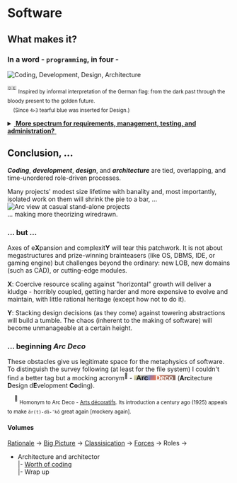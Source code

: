 # Software

## What makes it? 

### **In a word - `programming`, in four -** 

<picture>
  <img alt="Coding, Development, Design, Architecture" src="https://github.com/Kyriosity/read-write/blob/main/README+/_rsc/_img/ArcDeco/darkCode2arcGold.jpg" />
</picture>

<sup>:de:</sup> <sub>Inspired by informal interpretation of the German flag: from the dark past through the bloody present to the golden future.\
&nbsp;&nbsp;&nbsp;&nbsp;(Since `4>3` tearful blue was inserted for Design.)</sub>

<details>
<summary><ins>&nbsp;<b>More spectrum for requirements, management, testing, and administration?</b>&nbsp;</ins></summary>
<br/>
<picture>
  <img alt="External factors of SW creation" src="https://github.com/Kyriosity/read-write/blob/main/README+/_rsc/_img/ArcDeco/SW-ext_factors.jpg" />
</picture>

These are **external** - optional and not, minor to strong, constructive and devastating (also neutral) - forces, factors, and drives. 

Which, culturally speaking, mix, tint, blur, or shade (if not wash off) the four paints. 

Initiative and funding render the canvas. Abstraction/math/logic and artistic skills, domain expertise, and creativity prop the picture.

</details>

## Conclusion, ...

**_Coding_**, **_development_**, **_design_**, and **_architecture_** are tied, overlapping, and time-unordered role-driven processes.

Many projects' modest size lifetime with banality and, most importantly, isolated work on them will shrink the pie to a bar, ...\
<picture>
  <img alt="Arc view at casual stand-alone projects" src="https://github.com/Kyriosity/read-write/blob/main/README+/_rsc/_img/ArcDeco/C-D-D-A_midiPrj.jpg" />
</picture>\
... making more theorizing wiredrawn.

### ... but ...

Axes of e**X**pansion and complexit**Y** will tear this patchwork. It is not about megastructures and prize-winning brainteasers (like OS, DBMS, IDE, or gaming engine) but challenges beyond the ordinary: new LOB, new domains (such as CAD), or cutting-edge modules.

**X**: Coercive resource scaling against "horizontal" growth will deliver a kludge - horribly coupled, getting harder and more expensive to evolve and maintain, with little rational heritage (except how not to do it).

**Y**: Stacking design decisions (as they come) against towering abstractions will build a tumble. The chaos (inherent to the making of software) will become unmanageable at a certain height. 

### ... beginning _Arc Deco_

These obstacles give us legitimate space for the metaphysics of software. 
To distinguish the survey following (at least for the file system) I couldn't find a better tag but a mocking acronym<sup>🎨</sup> - 
<picture>
  <img alt="Arc Deco" src="../_rsc/_img/ArcDeco/ArcDeco-bar-12px.jpg" />
</picture>
(**Arc**itecture **D**esign d**E**velopment **Co**ding).

&nbsp;&nbsp;&nbsp;&nbsp;<sup>🎨</sup> <sub>Homonym to Arc&nbsp;Deco - [Arts décoratifs](https://en.wikipedia.org/wiki/Art_Deco). Its introduction a century ago (1925) appeals to make `är(t)-dā-ˈkō` great again [mockery again].</sub>

#### Volumes 

[Rationale](README+/ArcDeco/1.ArcDeco-Rationale.md) -> [Big Picture](README+/ArcDeco/2.ArcDeco-BigPict.md) -> [Classisication](README+/ArcDeco/3.ArcDeco-Classification.md) -> [Forces](README+/ArcDeco/4.ArcDeco-Forces.md) -> Roles -> 

- Architecture and architector\
|- [Worth of coding](README+/ArcDeco/ArcDeco-Coding_worth.md)\
|- Wrap up



